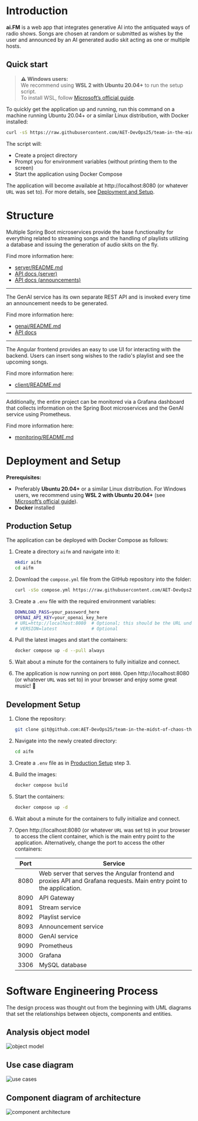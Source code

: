 # Introduction

**ai.FM** is a web app that integrates generative AI into the antiquated ways of radio shows. Songs are chosen at random or submitted as wishes by the user and announced by an AI generated audio skit acting as one or multiple hosts.

## Quick start

> **⚠️ Windows users:**  
> We recommend using **WSL 2 with Ubuntu 20.04+** to run the setup script.  
> To install WSL, follow [Microsoft’s official guide](https://learn.microsoft.com/windows/wsl/install).

To quickly get the application up and running, run this command on a machine running Ubuntu 20.04+ or a similar Linux distribution, with Docker installed:

```bash
curl -sS https://raw.githubusercontent.com/AET-DevOps25/team-in-the-midst-of-chaos-there-is-also-opportunity.-sun-tzu/main/setup.sh | bash
```

The script will:
- Create a project directory
- Prompt you for environment variables (without printing them to the screen)
- Start the application using Docker Compose

The application will become available at http://localhost:8080 (or whatever `URL` was set to). For more details, see [Deployment and Setup](#deployment-and-setup).



# Structure

Multiple Spring Boot microservices provide the base functionality for everything related to streaming songs and the handling of playlists utilizing a database and issuing the generation of audio skits on the fly. 

Find more information here:

- [server/README.md](./server/README.md)
- [API docs (server)](https://aifm.student.k8s.aet.cit.tum.de/server-docs)
- [API docs (announcements)](https://aifm.student.k8s.aet.cit.tum.de/announcement-docs)

---

The GenAI service has its own separate REST API and is invoked every time an announcement needs to be generated.

Find more information here:

- [genai/README.md](./genai/readme.md)
- [API docs](https://aifm.student.k8s.aet.cit.tum.de/genai-docs)

---

The Angular frontend provides an easy to use UI for interacting with the backend. Users can insert song wishes to the radio's playlist and see the upcoming songs.

Find more information here:

- [client/README.md](./client/README.md)

---

Additionally, the entire project can be monitored via a Grafana dashboard that collects information on the Spring Boot microservices and the GenAI service using Prometheus.

Find more information here:

- [monitoring/README.md](./monitoring/README.md)



# Deployment and Setup

**Prerequisites:**

- Preferably **Ubuntu 20.04+** or a similar Linux distribution. For Windows users, we recommend using **WSL 2 with Ubuntu 20.04+** (see [Microsoft’s official guide](https://learn.microsoft.com/windows/wsl/install)).
- **Docker** installed

## Production Setup

The application can be deployed with Docker Compose as follows:

1. Create a directory `aifm` and navigate into it:

    ```bash
    mkdir aifm
    cd aifm
    ```

2. Download the `compose.yml` file from the GitHub repository into the folder:

    ```bash
    curl -sSo compose.yml https://raw.githubusercontent.com/AET-DevOps25/team-in-the-midst-of-chaos-there-is-also-opportunity.-sun-tzu/main/compose.yml
    ```

3. Create a `.env` file with the required environment variables:

    ```bash
    DOWNLOAD_PASS=your_password_here
    OPENAI_API_KEY=your_openai_key_here
    # URL=http://localhost:8080  # Optional; this should be the URL under which the client container will be reachable
    # VERSION=latest             # Optional
    ```

4. Pull the latest images and start the containers:

    ```bash
    docker compose up -d --pull always
    ```

5. Wait about a minute for the containers to fully initialize and connect.

6. The application is now running on port `8080`. Open http://localhost:8080 (or whatever `URL` was set to) in your browser and enjoy some great music! 🎉

## Development Setup

1. Clone the repository:
   ```bash
   git clone git@github.com:AET-DevOps25/team-in-the-midst-of-chaos-there-is-also-opportunity.-sun-tzu.git aifm
   ```

2. Navigate into the newly created directory:
   ```bash
   cd aifm
   ```

3. Create a `.env` file as in [Production Setup](#production-setup) step 3.

4. Build the images:
   ```bash
   docker compose build
   ```

5. Start the containers:
   ```bash
   docker compose up -d
   ```

6. Wait about a minute for the containers to fully initialize and connect.

7. Open http://localhost:8080 (or whatever `URL` was set to) in your browser to access the client container, which is the main entry point to the application. Alternatively, change the port to access the other containers:

   | Port | Service                                                      |
   | ---- | ------------------------------------------------------------ |
   | 8080 | Web server that serves the Angular frontend and proxies API and Grafana requests. Main entry point to the application. |
   | 8090 | API Gateway                                                  |
   | 8091 | Stream service                                               |
   | 8092 | Playlist service                                             |
   | 8093 | Announcement service                                         |
   | 8000 | GenAI service                                                |
   | 9090 | Prometheus                                                   |
   | 3000 | Grafana                                                      |
   | 3306 | MySQL database                                               |



# Software Engineering Process

The design process was thought out from the beginning with UML diagrams that set the relationships between objects, components and entities.

## Analysis object model

![object model](./documentation/UML%20diagrams/analysis_object.svg)

## Use case diagram

![use cases](./documentation/UML%20diagrams/use_case.svg)

## Component diagram of architecture

![component architecture](./documentation/UML%20diagrams/components.svg)
